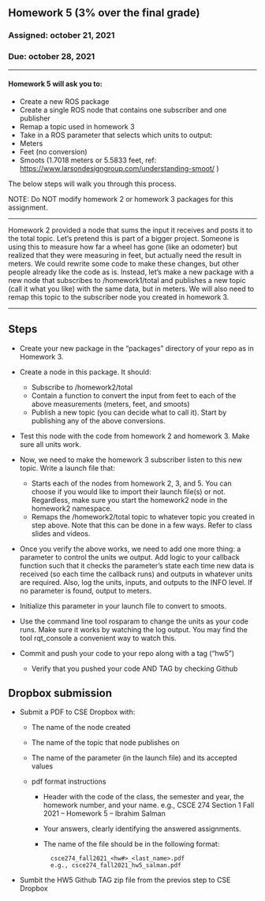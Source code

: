 ## Homework 5 (3% over the final grade) 

### Assigned: october 21, 2021
### Due: october 28, 2021

--------

#### Homework 5 will ask you to:
- Create a new ROS package
- Create a single ROS node that contains one subscriber and one publisher
- Remap a topic used in homework 3
- Take in a ROS parameter that selects which units to output:
- Meters
- Feet (no conversion)
- Smoots (1.7018 meters or 5.5833 feet, ref: https://www.larsondesigngroup.com/understanding-smoot/ )

The below steps will walk you through this process. 

NOTE: Do NOT modify homework 2 or homework 3 packages for this assignment.

________

Homework 2 provided a node that sums the input it receives and posts it to the total topic. Let’s pretend this is part of a bigger project. Someone is using this to measure how far a wheel has gone (like an odometer) but realized that they were measuring in feet, but actually need the result in meters. We could rewrite some code to make these changes, but other people already like the code as is. Instead, let’s make a new package with a new node that subscribes to /homework1/total and publishes a new topic (call it what you like) with the same data, but in meters. We will also need to remap this topic to the subscriber node you created in homework 3.


--------

## Steps

- Create your new package in the “packages” directory of your repo as in Homework 3.


- Create a node in this package. It should:
    - Subscribe to /homework2/total
    - Contain a function to convert the input from feet to each of the above measurements (meters, feet, and smoots)
    - Publish a new topic (you can decide what to call it). Start by publishing any of the above conversions.


- Test this node with the code from homework 2 and homework 3. Make sure all units work.

- Now, we need to make the homework 3 subscriber listen to this new topic. Write a launch file that:
    - Starts each of the nodes from homework 2, 3, and 5. You can choose if you would like to import their launch file(s) or not. Regardless, make sure you start the homework2 node in the homework2 namespace.
    - Remaps the /homework2/total topic to whatever topic you created in step above. Note that this can be done in a few ways. Refer to class slides and videos.

- Once you verify the above works, we need to add one more thing: a parameter to control the units we output. Add logic to your callback function such that it checks the parameter’s state each time new data is received (so each time the callback runs) and outputs in whatever units are required. Also, log the units, inputs, and outputs to the INFO level. If no parameter is found, output to meters.

- Initialize this parameter in your launch file to convert to smoots.

- Use the command line tool rosparam to change the units as your code runs. Make sure it works by watching the log output. You may find the tool rqt_console a convenient way to watch this.

- Commit and push your code to your repo along with a tag (“hw5”)
    - Verify that you pushed your code AND TAG by checking Github


## Dropbox submission

- Submit a PDF to CSE Dropbox with:

    * The name of the node created

    * The name of the topic that node publishes on

    * The name of the parameter (in the launch file) and its accepted values

    * pdf format instructions
        * Header with the code of the class, the semester and year, the homework number, and your name.
          e.g., CSCE 274 Section 1 Fall 2021 – Homework 5 – Ibrahim Salman
          
        * Your answers, clearly identifying the answered assignments.

        * The name of the file should be in the following format:
        
                csce274_fall2021_<hw#>_<last_name>.pdf
                e.g., csce274_fall2021_hw5_salman.pdf

- Sumbit the HW5 Github TAG zip file from the previos step to CSE Dropbox



